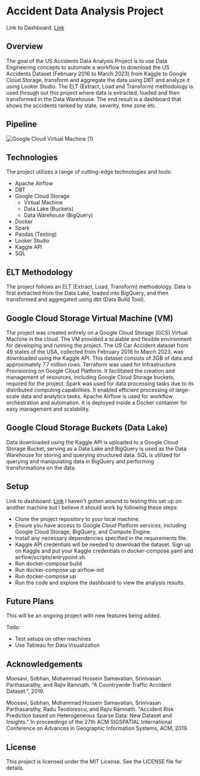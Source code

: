 # Accident Data Analysis Project

Link to Dashboard: [Link](https://lookerstudio.google.com/reporting/5b6c6190-8d71-448d-84bd-a615e5a8652b)
## Overview
The goal of the US Accidents Data Analysis Project is to use Data Engineering concepts to automate a workflow to download the US Accidents Dataset (February 2016 to March 2023) from Kaggle to Google Cloud Storage, transform and aggregate the data using DBT and analyze it using Looker Studio. The ELT (Extract, Load and Transform) methodology is used through out this project where data is extracted, loaded and then transformed in the Data Warehouse. The end result is a dashboard that shows the accidents ranked by state, severity, time zone etc.

## Pipeline 

![Google Cloud Virtual Machine (1)](https://github.com/1yardie/us-accidents-project/assets/162933913/e24f574c-d8d0-484c-b92c-de04d138da0a)


## Technologies

The project utilizes a range of cutting-edge technologies and tools:

- Apache Airflow
- DBT
- Google Cloud Storage
  - Virtual Machine
  - Data Lake (Buckets)
  - Data Warehouse (BigQuery)
- Docker
- Spark
- Pandas (Testing)
- Looker Studio
- Kaggle API
- SQL


## ELT Methodology
The project follows an ELT (Extract, Load, Transform) methodology. Data is first extracted from the Data Lake, loaded into BigQuery, and then transformed and aggregated using dbt (Data Build Tool).

## Google Cloud Storage Virtual Machine (VM)
The project was created entirely on a Google Cloud Storage (GCS) Virtual Machine in the cloud. The VM provided a scalable and flexible environment for developing and running the project. The US Car Accident dataset from 49 states of the USA, collected from February 2016 to March 2023, was downloaded using the Kaggle API. This dataset consists of 3GB of data and approximately 7.7 million rows. Terraform was used for Infrastructure Provisioning on Google Cloud Platform. It facilitated the creation and management of resources, including Google Cloud Storage buckets, required for the project. Spark was used for data processing tasks due to its distributed computing capabilities. It enabled efficient processing of large-scale data and analytics tasks. Apache Airflow is used for workflow orchestration and automation. It is deployed inside a Docker container for easy management and scalability.

## Google Cloud Storage Buckets (Data Lake)
Data downloaded using the Kaggle API is uploaded to a Google Cloud Storage Bucket, serving as a Data Lake and BigQuery is used as the Data Warehouse for storing and querying structured data. SQL is utilized for querying and manipulating data in BigQuery and performing transformations on the data.

## Setup
Link to dashboard: [Link](https://lookerstudio.google.com/reporting/5b6c6190-8d71-448d-84bd-a615e5a8652b)
I haven't gotten around to testing this set up on another machine but I believe it should work by following these steps:

- Clone the project repository to your local machine.
- Ensure you have access to Google Cloud Platform services, including Google Cloud Storage, BigQuery, and Compute Engine.
- Install any necessary dependencies specified in the requirements file.
- Kaggle API credentials will be needed to download the dataset. Sign up on Kaggle and put your Kaggle credentials in docker-compose.yaml and airflow/scripts/entrypoint.sh.
- Run docker-compose build
- Run docker-compose up airflow-init
- Run docker-compose up
- Run the code and explore the dashboard to view the analysis results.

## Future Plans
This will be an ongoing project with new features being added.

Todo:
- Test setups on other machines
- Use Tableau for Data Visualization

## Acknowledgements
Moosavi, Sobhan, Mohammad Hossein Samavatian, Srinivasan Parthasarathy, and Rajiv Ramnath. “A Countrywide Traffic Accident Dataset.”, 2019.

Moosavi, Sobhan, Mohammad Hossein Samavatian, Srinivasan Parthasarathy, Radu Teodorescu, and Rajiv Ramnath. "Accident Risk Prediction based on Heterogeneous Sparse Data: New Dataset and Insights." In proceedings of the 27th ACM SIGSPATIAL International Conference on Advances in Geographic Information Systems, ACM, 2019.

## License
This project is licensed under the MIT License. See the LICENSE file for details.
